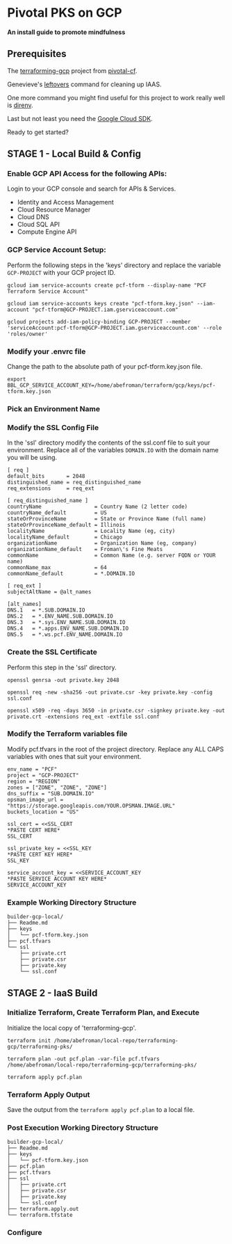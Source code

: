 # Pivotal PKS on GCP
**An install guide to promote mindfulness**

## Prerequisites
The [terraforming-gcp](https://github.com/pivotal-cf/terraforming-gcp/) project from [pivotal-cf](https://github.com/pivotal-cf).

Genevieve's [leftovers](https://github.com/genevieve/leftovers) command for cleaning up IAAS.

One more command you might find useful for this project to work really well is [direnv](https://direnv.net/).

Last but not least you need the [Google Cloud SDK](https://cloud.google.com/sdk/docs/).

Ready to get started?

## STAGE 1 - Local Build & Config
### Enable GCP API Access for the following APIs:
Login to your GCP console and search for APIs & Services.

  - Identity and Access Management
  - Cloud Resource Manager
  - Cloud DNS
  - Cloud SQL API
  - Compute Engine API

### GCP Service Account Setup:
Perform the following steps in the 'keys' directory and replace the variable `GCP-PROJECT` with your GCP project ID.
```
gcloud iam service-accounts create pcf-tform --display-name "PCF Terraform Service Account"

gcloud iam service-accounts keys create "pcf-tform.key.json" --iam-account "pcf-tform@GCP-PROJECT.iam.gserviceaccount.com"

gcloud projects add-iam-policy-binding GCP-PROJECT --member 'serviceAccount:pcf-tform@GCP-PROJECT.iam.gserviceaccount.com' --role 'roles/owner'
```

### Modify your .envrc file
Change the path to the absolute path of your pcf-tform.key.json file.
```
export BBL_GCP_SERVICE_ACCOUNT_KEY=/home/abefroman/terraform/gcp/keys/pcf-tform.key.json
```

### Pick an Environment Name

### Modify the SSL Config File
In the 'ssl' directory modify the contents of the ssl.conf file to suit your environment. Replace all of the variables `DOMAIN.IO` with the domain name you will be using.
```
[ req ]
default_bits       = 2048
distinguished_name = req_distinguished_name
req_extensions     = req_ext

[ req_distinguished_name ]
countryName                 = Country Name (2 letter code)
countryName_default         = US
stateOrProvinceName         = State or Province Name (full name)
stateOrProvinceName_default = Illinois
localityName                = Locality Name (eg, city)
localityName_default        = Chicago
organizationName            = Organization Name (eg, company)
organizationName_default    = Froman\'s Fine Meats
commonName                  = Common Name (e.g. server FQDN or YOUR name)
commonName_max              = 64
commonName_default          = *.DOMAIN.IO

[ req_ext ]
subjectAltName = @alt_names

[alt_names]
DNS.1   = *.SUB.DOMAIN.IO
DNS.2   = *.ENV_NAME.SUB.DOMAIN.IO
DNS.3	= *.sys.ENV_NAME.SUB.DOMAIN.IO
DNS.4	= *.apps.ENV_NAME.SUB.DOMAIN.IO
DNS.5	= *.ws.pcf.ENV_NAME.DOMAIN.IO
```

### Create the SSL Certificate
Perform this step in the 'ssl' directory.
```
openssl genrsa -out private.key 2048

openssl req -new -sha256 -out private.csr -key private.key -config ssl.conf

openssl x509 -req -days 3650 -in private.csr -signkey private.key -out private.crt -extensions req_ext -extfile ssl.conf
```

### Modify the Terraform variables file
Modify pcf.tfvars in the root of the project directory. Replace any ALL CAPS variables with ones that suit your environment.
```
env_name = "PCF"
project	= "GCP-PROJECT"
region = "REGION"
zones = ["ZONE", "ZONE", "ZONE"]
dns_suffix = "SUB.DOMAIN.IO"
opsman_image_url = "https://storage.googleapis.com/YOUR.OPSMAN.IMAGE.URL"
buckets_location = "US"

ssl_cert = <<SSL_CERT
*PASTE CERT HERE*
SSL_CERT

ssl_private_key = <<SSL_KEY
*PASTE CERT KEY HERE*
SSL_KEY

service_account_key = <<SERVICE_ACCOUNT_KEY
*PASTE SERVICE ACCOUNT KEY HERE*
SERVICE_ACCOUNT_KEY
```

### Example Working Directory Structure
```
builder-gcp-local/
├── Readme.md
├── keys
│   └── pcf-tform.key.json
├── pcf.tfvars
└── ssl
    ├── private.crt
    ├── private.csr
    ├── private.key
    └── ssl.conf
```

## STAGE 2 - IaaS Build
### Initialize Terraform, Create Terraform Plan, and Execute
Initialize the local copy of 'terraforming-gcp'.
```
terraform init /home/abefroman/local-repo/terraforming-gcp/terraforming-pks/

terraform plan -out pcf.plan -var-file pcf.tfvars /home/abefroman/local-repo/terraforming-gcp/terraforming-pks/

terraform apply pcf.plan
```

### Terraform Apply Output
Save the output from the `terraform apply pcf.plan` to a local file.


### Post Execution Working Directory Structure
```
builder-gcp-local/
├── Readme.md
├── keys
│   └── pcf-tform.key.json
├── pcf.plan
├── pcf.tfvars
├── ssl
│   ├── private.crt
│   ├── private.csr
│   ├── private.key
│   └── ssl.conf
├── terraform.apply.out
└── terraform.tfstate
```

### Configure
<!--- SAMPLE COMMENT --->
